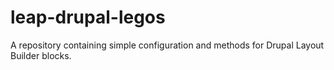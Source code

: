 # leap-drupal-legos
A repository containing simple configuration and methods for Drupal Layout Builder blocks.
